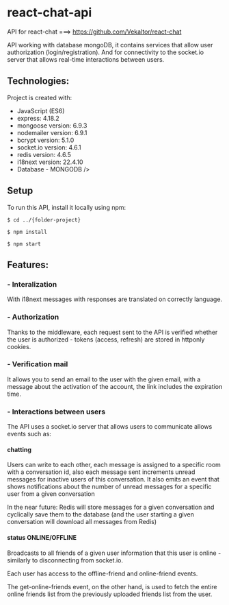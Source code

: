 # react-chat-api
API for react-chat ===> https://github.com/Vekaltor/react-chat

API working with database mongoDB, it contains services that allow user authorization (login/registration). And for connectivity to the socket.io 
server that allows real-time interactions between users.

## Technologies:
<p>Project is created with:</p>
<ul>
  <li>JavaScript (ES6)</li>
  <li>express: 4.18.2</li>
  <li>mongoose version: 6.9.3</li>
  <li>nodemailer version: 6.9.1</li>
  <li>bcrypt version: 5.1.0</li>
  <li>socket.io version: 4.6.1</li>
  <li>redis version: 4.6.5</li>
  <li>i18next version: 22.4.10</li>
  <li>Database - MONGODB />
</ul>

## Setup
To run this API, install it locally using npm:
````
$ cd ../{folder-project}

$ npm install

$ npm start
````

## Features:

### - Interalization
With i18next messages with responses are translated on correctly language.

### - Authorization
Thanks to the middleware, each request sent to the API is verified whether the user is authorized - tokens (access, refresh) are stored in httponly cookies.

### - Verification mail
It allows you to send an email to the user with the given email, with a message about the activation of the account, the link includes the expiration time.

### - Interactions between users
The API uses a socket.io server that allows users to communicate allows events such as:

#### chatting
Users can write to each other, each message is assigned to a specific room with a conversation id, also each message sent increments unread messages 
for inactive users of this conversation. It also emits an event that shows notifications about the number of unread messages for a specific user from a given conversation

In the near future:
Redis will store messages for a given conversation and cyclically save them to the database (and the user starting a given conversation will download all messages from Redis)

#### status ONLINE/OFFLINE
Broadcasts to all friends of a given user information that this user is online - similarly to disconnecting from socket.io.

Each user has access to the offline-friend and online-friend events.

The get-online-friends event, on the other hand, is used to fetch the entire online friends list from the previously uploaded friends list from the user.
